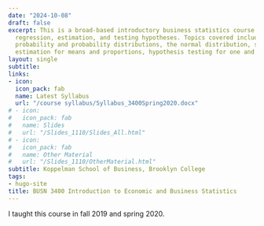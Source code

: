 ```yaml
---
date: "2024-10-08"
draft: false
excerpt: This is a broad-based introductory business statistics course that focuses on descriptive statistics, 
  regression, estimation, and testing hypotheses. Topics covered include graphical methods, descriptive statistics,
  probability and probability distributions, the normal distribution, sampling distribution of the mean,
  estimation for means and proportions, hypothesis testing for one and two groups, and linear regression and correlation.
layout: single
subtitle: 
links:
- icon: 
  icon_pack: fab
  name: Latest Syllabus
  url: "/course syllabus/Syllabus_3400Spring2020.docx"
# - icon: 
#   icon_pack: fab
#   name: Slides
#   url: "/Slides_1110/Slides_All.html"
# - icon: 
#   icon_pack: fab
#   name: Other Material
#   url: "/Slides_1110/OtherMaterial.html"  
subtitle: Koppelman School of Business, Brooklyn College
tags:
- hugo-site
title: BUSN 3400 Introduction to Economic and Business Statistics 
---
```


I taught this course in fall 2019 and spring 2020. 